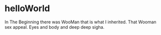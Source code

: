 # helloWorld
In The Beginning there was WooMan
that is what I inherited.  That Wooman sex appeal.
Eyes and body and deep deep sigha.
